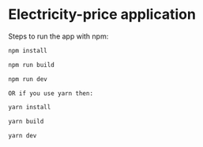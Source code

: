# Electricity-price application

Steps to run the app with npm:

```bash
npm install

npm run build 

npm run dev

OR if you use yarn then:

yarn install

yarn build

yarn dev
```
